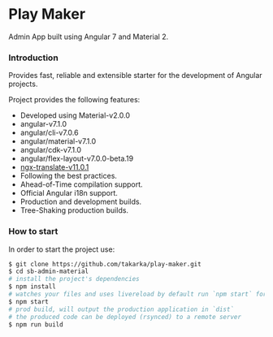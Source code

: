 # Play Maker

Admin App built using Angular 7 and Material 2.

### Introduction

Provides fast, reliable and extensible starter for the development of Angular projects.

Project provides the following features:

- Developed using Material-v2.0.0
- angular-v7.1.0
- angular/cli-v7.0.6
- angular/material-v7.1.0
- angular/cdk-v7.1.0
- angular/flex-layout-v7.0.0-beta.19
- [ngx-translate-v11.0.1](https://github.com/ngx-translate)
- Following the best practices.
- Ahead-of-Time compilation support.
- Official Angular i18n support.
- Production and development builds.
- Tree-Shaking production builds.

### How to start

In order to start the project use:

```bash
$ git clone https://github.com/takarka/play-maker.git
$ cd sb-admin-material
# install the project's dependencies
$ npm install
# watches your files and uses livereload by default run `npm start` for a dev server. Navigate to `http://localhost:4200/`. The app will automatically reload if you change any of the source files.
$ npm start
# prod build, will output the production application in `dist`
# the produced code can be deployed (rsynced) to a remote server
$ npm run build
```
